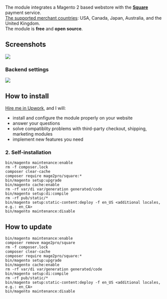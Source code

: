 The module integrates a Magento 2 based webstore with the **[Square](https://squareup.com/developers)** payment service.  
[The supported merchant countries](https://mage2.pro/t/4634): USA, Canada, Japan, Australia, and the United Kingdom.  
The module is **free** and **open source**.

## Screenshots
![](https://mage2.pro/uploads/default/original/2X/3/3ea222a91c14531e6cbe877fdacaf53534e6b648.png)
### Backend settings
![](https://mage2.pro/uploads/default/original/2X/0/0b3b91ce787cf8b0cac7545e57b7b5e1fd680ea4.png)

## How to install
[Hire me in Upwork](https://upwork.com/fl/mage2pro), and I will: 
- install and configure the module properly on your website
- answer your questions
- solve compatiblity problems with third-party checkout, shipping, marketing modules
- implement new features you need 

### 2. Self-installation
```
bin/magento maintenance:enable
rm -f composer.lock
composer clear-cache
composer require mage2pro/square:*
bin/magento setup:upgrade
bin/magento cache:enable
rm -rf var/di var/generation generated/code
bin/magento setup:di:compile
rm -rf pub/static/*
bin/magento setup:static-content:deploy -f en_US <additional locales, e.g.: en_CA>
bin/magento maintenance:disable
```

## How to update
```
bin/magento maintenance:enable
composer remove mage2pro/square
rm -f composer.lock
composer clear-cache
composer require mage2pro/square:*
bin/magento setup:upgrade
bin/magento cache:enable
rm -rf var/di var/generation generated/code
bin/magento setup:di:compile
rm -rf pub/static/*
bin/magento setup:static-content:deploy -f en_US <additional locales, e.g.: en_CA>
bin/magento maintenance:disable
```

